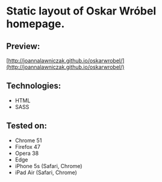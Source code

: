 # Static layout of Oskar Wróbel homepage.

## Preview:
[http://joannalawniczak.github.io/oskarwrobel/](http://joannalawniczak.github.io/oskarwrobel/)

## Technologies:
- HTML
- SASS

## Tested on:
- Chrome 51
- Firefox 47
- Opera 38
- Edge
- iPhone 5s (Safari, Chrome)
- iPad Air (Safari, Chrome)
